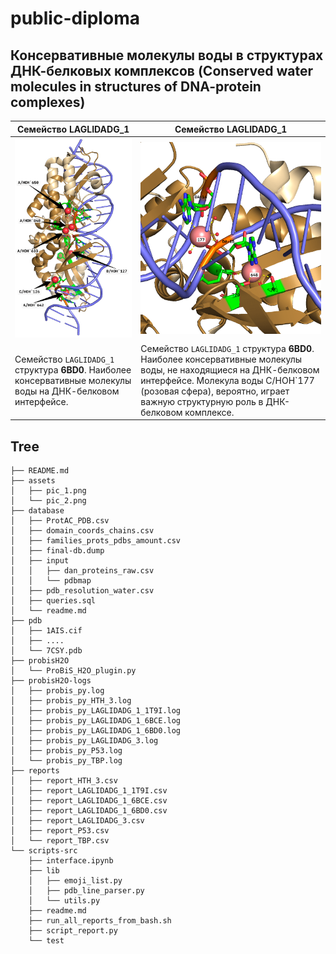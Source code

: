# public-diploma

## Консервативные молекулы воды в структурах ДНК-белковых комплексов (Conserved water molecules in structures of DNA-protein complexes)

| Семейство LAGLIDADG_1  | Семейство LAGLIDADG_1 |
| ------------- | ------------- |
| <img src="./assets/pic_1.png">  |       <img src="./assets/pic_2.png">  |
| Семейство `LAGLIDADG_1` структура **6BD0**. Наиболее консервативные молекулы воды на ДНК-белковом интерфейсе.  | Семейство `LAGLIDADG_1` структура **6BD0**. Наиболее консервативные молекулы воды, не находящиеся на ДНК-белковом интерфейсе. Молекула воды C/HOH`177 (розовая сфера), вероятно, играет важную структурную роль в ДНК-белковом комплексе.  |


## Tree

```
├── README.md
├── assets
│   ├── pic_1.png
│   └── pic_2.png
├── database
│   ├── ProtAC_PDB.csv
│   ├── domain_coords_chains.csv
│   ├── families_prots_pdbs_amount.csv
│   ├── final-db.dump
│   ├── input
│   │   ├── dan_proteins_raw.csv
│   │   └── pdbmap
│   ├── pdb_resolution_water.csv
│   ├── queries.sql
│   └── readme.md
├── pdb
│   ├── 1AIS.cif
│   ├── ....
│   └── 7CSY.pdb
├── probisH2O
│   └── ProBiS_H2O_plugin.py
├── probisH2O-logs
│   ├── probis_py.log
│   ├── probis_py_HTH_3.log
│   ├── probis_py_LAGLIDADG_1_1T9I.log
│   ├── probis_py_LAGLIDADG_1_6BCE.log
│   ├── probis_py_LAGLIDADG_1_6BD0.log
│   ├── probis_py_LAGLIDADG_3.log
│   ├── probis_py_P53.log
│   └── probis_py_TBP.log
├── reports
│   ├── report_HTH_3.csv
│   ├── report_LAGLIDADG_1_1T9I.csv
│   ├── report_LAGLIDADG_1_6BCE.csv
│   ├── report_LAGLIDADG_1_6BD0.csv
│   ├── report_LAGLIDADG_3.csv
│   ├── report_P53.csv
│   └── report_TBP.csv
└── scripts-src
    ├── interface.ipynb
    ├── lib
    │   ├── emoji_list.py
    │   ├── pdb_line_parser.py
    │   └── utils.py
    ├── readme.md
    ├── run_all_reports_from_bash.sh
    ├── script_report.py
    └── test
```
